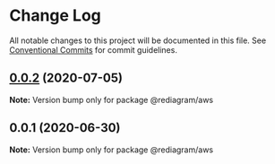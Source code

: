 # Change Log

All notable changes to this project will be documented in this file.
See [Conventional Commits](https://conventionalcommits.org) for commit guidelines.

## [0.0.2](https://github.com/kamiazya/rediagram/compare/@rediagram/aws@0.0.1...@rediagram/aws@0.0.2) (2020-07-05)

**Note:** Version bump only for package @rediagram/aws





## 0.0.1 (2020-06-30)

**Note:** Version bump only for package @rediagram/aws
